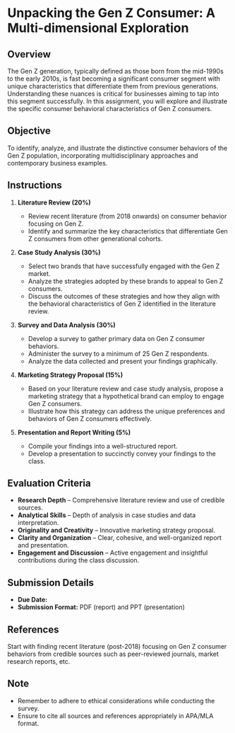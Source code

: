 # Unpacking the Gen Z Consumer: A Multi-dimensional Exploration


## Overview

The Gen Z generation, typically defined as those born from the mid-1990s to the early 2010s, is fast becoming a significant consumer segment with unique characteristics that differentiate them from previous generations. Understanding these nuances is critical for businesses aiming to tap into this segment successfully. In this assignment, you will explore and illustrate the specific consumer behavioral characteristics of Gen Z consumers.

## Objective

To identify, analyze, and illustrate the distinctive consumer behaviors of the Gen Z population, incorporating multidisciplinary approaches and contemporary business examples.

## Instructions

1. **Literature Review (20%)** 
   - Review recent literature (from 2018 onwards) on consumer behavior focusing on Gen Z.  
   - Identify and summarize the key characteristics that differentiate Gen Z consumers from other generational cohorts.

2. **Case Study Analysis (30%)**
   - Select two brands that have successfully engaged with the Gen Z market.
   - Analyze the strategies adopted by these brands to appeal to Gen Z consumers.
   - Discuss the outcomes of these strategies and how they align with the behavioral characteristics of Gen Z identified in the literature review.

3. **Survey and Data Analysis (30%)**
   - Develop a survey to gather primary data on Gen Z consumer behaviors.
   - Administer the survey to a minimum of 25 Gen Z respondents.
   - Analyze the data collected and present your findings graphically.

4. **Marketing Strategy Proposal (15%)**
   - Based on your literature review and case study analysis, propose a marketing strategy that a hypothetical brand can employ to engage Gen Z consumers.
   - Illustrate how this strategy can address the unique preferences and behaviors of Gen Z consumers effectively.

5. **Presentation and Report Writing (5%)**
   - Compile your findings into a well-structured report.
   - Develop a presentation to succinctly convey your findings to the class.

## Evaluation Criteria

- **Research Depth** – Comprehensive literature review and use of credible sources.
- **Analytical Skills** – Depth of analysis in case studies and data interpretation.
- **Originality and Creativity** – Innovative marketing strategy proposal.
- **Clarity and Organization** – Clear, cohesive, and well-organized report and presentation.
- **Engagement and Discussion** – Active engagement and insightful contributions during the class discussion.

## Submission Details

- **Due Date:** 
- **Submission Format:** PDF (report) and PPT (presentation)

## References

Start with finding recent literature (post-2018) focusing on Gen Z consumer behaviors from credible sources such as peer-reviewed journals, market research reports, etc.

## Note

- Remember to adhere to ethical considerations while conducting the survey.
- Ensure to cite all sources and references appropriately in APA/MLA format.


